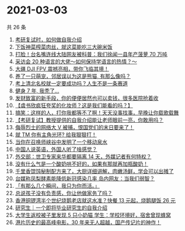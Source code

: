 # 2021-03-03

共 26 条

<!-- BEGIN ZHIHUVIDEO -->
<!-- 最后更新时间 Wed Mar 03 2021 14:07:53 GMT+0800 (China Standard Time) -->
1. [考研复试时，如何做自我介绍](https://www.zhihu.com/zvideo/1350145859762372611)
1. [下饭神菜榨菜肉丝，就这菜能吃三大碗米饭](https://www.zhihu.com/zvideo/1350142693259976704)
1. [打脸！台名嘴连线大陆网友被科普：我们徐闻一县年产菠萝 70 万吨](https://www.zhihu.com/zvideo/1350039996980699136)
1. [采访会 20 种语言的大佬～如何保持学语言的热情？～](https://www.zhihu.com/zvideo/1350043020440629248)
1. [大疆 DJI FPV 震撼亮相，带你飞临其境！](https://www.zhihu.com/zvideo/1350176042989137922)
1. [养了一只萌宠，邻居误以为这是熊猫, 有那么像吗？](https://www.zhihu.com/zvideo/1350123536481177600)
1. [考上清北名校就一定要成功吗？人生不是一条赛道](https://www.zhihu.com/zvideo/1350204432697675776)
1. [健身 7 年, 我秃了...](https://www.zhihu.com/zvideo/1350091197071998977)
1. [发财致富的新手段，你的便便居然也可以卖钱，很多医院抢着收](https://www.zhihu.com/zvideo/1350395719761653760)
1. [【虞书欣疯狂夸奖的化妆师？这是我们能看的吗？】](https://www.zhihu.com/zvideo/1350089373740838913)
1. [搞笑：这样的人，打你我都等不了啊！天天没事找事，早晚让你载歌载舞](https://www.zhihu.com/zvideo/1350207368437805056)
1. [【考研复试】教授提供的自我介绍能让老师眼前一亮，你敢用吗？](https://www.zhihu.com/zvideo/1350029643710414848)
1. [侮辱烈士的网络大 V 被捕，恨国党们的末日要来了！](https://www.zhihu.com/zvideo/1350225898302447616)
1. [就 TM 你有主角光环? 给我狠狠打！](https://www.zhihu.com/zvideo/1349742214755549184)
1. [当你在召唤师峡谷中发明了一个移动泉水](https://www.zhihu.com/zvideo/1350060669513912320)
1. [中国人说英语，外国人听了啥感觉？](https://www.zhihu.com/zvideo/1349854797089083392)
1. [外交部：世卫专家来华都要隔离 14 天，外媒记者有何特权？](https://www.zhihu.com/zvideo/1350157134680768512)
1. [没有什么气是一个酸奶哄不好的，如果有那就再加瓶酸奶！](https://www.zhihu.com/zvideo/1350045293694574592)
1. [千里香馄饨秘制配方来了，大厨详细讲解，肉嫩汤鲜，学会可以出摊了](https://www.zhihu.com/zvideo/1350015580536197120)
1. [台媒称凤梨酵素能降低新冠感染几率 岛内网友：当我们弱智？](https://www.zhihu.com/zvideo/1350189602343374849)
1. [「有那么几个瞬间，我只为你而活。」](https://www.zhihu.com/zvideo/1350156632610009088)
1. [总说孩子没有负责感，你让他做家务了吗？](https://www.zhihu.com/zvideo/1350145887218405376)
1. [香港铜锣湾半个世纪烧鹅老店就这水准？快餐 13 元起，烧鹅腿饭 26 元](https://www.zhihu.com/zvideo/1350138930424168448)
1. [研究生｜一个即将毕业研究生的自我介绍](https://www.zhihu.com/zvideo/1350097287205625856)
1. [大学生返校被子里发现 5 只小奶猫 学生：学校环境好，宿舍曾现蜂窝](https://www.zhihu.com/zvideo/1349797078877483008)
1. [港片历史的最高峰电影，30 年来无人超越，国产传记片的神作！](https://www.zhihu.com/zvideo/1349733629778649088)
<!-- END ZHIHUVIDEO -->
